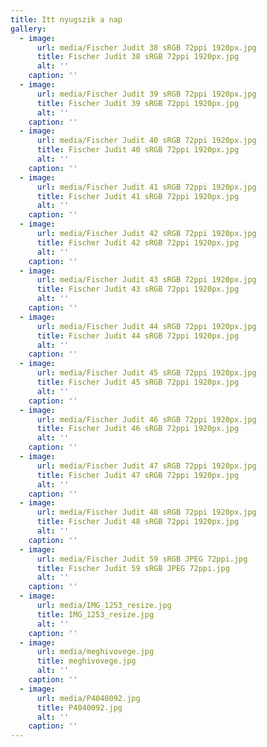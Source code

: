 ```yaml
---
title: Itt nyugszik a nap
gallery:
  - image:
      url: media/Fischer Judit 38 sRGB 72ppi 1920px.jpg
      title: Fischer Judit 38 sRGB 72ppi 1920px.jpg
      alt: ''
    caption: ''
  - image:
      url: media/Fischer Judit 39 sRGB 72ppi 1920px.jpg
      title: Fischer Judit 39 sRGB 72ppi 1920px.jpg
      alt: ''
    caption: ''
  - image:
      url: media/Fischer Judit 40 sRGB 72ppi 1920px.jpg
      title: Fischer Judit 40 sRGB 72ppi 1920px.jpg
      alt: ''
    caption: ''
  - image:
      url: media/Fischer Judit 41 sRGB 72ppi 1920px.jpg
      title: Fischer Judit 41 sRGB 72ppi 1920px.jpg
      alt: ''
    caption: ''
  - image:
      url: media/Fischer Judit 42 sRGB 72ppi 1920px.jpg
      title: Fischer Judit 42 sRGB 72ppi 1920px.jpg
      alt: ''
    caption: ''
  - image:
      url: media/Fischer Judit 43 sRGB 72ppi 1920px.jpg
      title: Fischer Judit 43 sRGB 72ppi 1920px.jpg
      alt: ''
    caption: ''
  - image:
      url: media/Fischer Judit 44 sRGB 72ppi 1920px.jpg
      title: Fischer Judit 44 sRGB 72ppi 1920px.jpg
      alt: ''
    caption: ''
  - image:
      url: media/Fischer Judit 45 sRGB 72ppi 1920px.jpg
      title: Fischer Judit 45 sRGB 72ppi 1920px.jpg
      alt: ''
    caption: ''
  - image:
      url: media/Fischer Judit 46 sRGB 72ppi 1920px.jpg
      title: Fischer Judit 46 sRGB 72ppi 1920px.jpg
      alt: ''
    caption: ''
  - image:
      url: media/Fischer Judit 47 sRGB 72ppi 1920px.jpg
      title: Fischer Judit 47 sRGB 72ppi 1920px.jpg
      alt: ''
    caption: ''
  - image:
      url: media/Fischer Judit 48 sRGB 72ppi 1920px.jpg
      title: Fischer Judit 48 sRGB 72ppi 1920px.jpg
      alt: ''
    caption: ''
  - image:
      url: media/Fischer Judit 59 sRGB JPEG 72ppi.jpg
      title: Fischer Judit 59 sRGB JPEG 72ppi.jpg
      alt: ''
    caption: ''
  - image:
      url: media/IMG_1253_resize.jpg
      title: IMG_1253_resize.jpg
      alt: ''
    caption: ''
  - image:
      url: media/meghivovege.jpg
      title: meghivovege.jpg
      alt: ''
    caption: ''
  - image:
      url: media/P4040092.jpg
      title: P4040092.jpg
      alt: ''
    caption: ''
---
```


